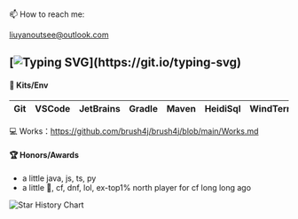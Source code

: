 <!--
**brush4j/brush4j** is a ✨ _special_ ✨ repository because its `README.md` (this file) appears on your GitHub profile.

Here are some ideas to get you started:

- 🔭 I’m currently working on ...
- 🌱 I’m currently learning ...
- 👯 I’m looking to collaborate on ...
- 🤔 I’m looking for help with ...
- 💬 Ask me about ...
- 📫 How to reach me: ...
- 😄 Pronouns: ...
- ⚡ Fun fact: ...
- Hi there 👋
-->
📫 How to reach me: <p>liuyanoutsee@outlook.com</p>

[![Typing SVG](https://readme-typing-svg.demolab.com?font=Exo+2&size=28&pause=1000&vCenter=true&width=700&lines=requirements+and+ideas+are+the+origin+of+programming...)](https://git.io/typing-svg)
---
#### 🔭 Kits/Env
| Git | VSCode | JetBrains | Gradle | Maven | HeidiSql | WindTerm | RedisInsight | VMware | Centos | Docker | K8S |
| ----------- | ----------- | ----------- | ----------- | ----------- | ----------- | ----------- | ----------- | ----------- | ----------- | ----------- | ----------- |

💻 Works：https://github.com/brush4j/brush4j/blob/main/Works.md


#### 🏆 Honors/Awards
- a little java, js, ts, py
- a little 🏓, cf, dnf, lol, ex-top1% north player for cf long long ago

<picture>
  <img
    alt="Star History Chart"
    src="https://api.star-history.com/svg?repos=brush4j/data-desensitization,brush4j/feignx-plugin,brush4j/clear-unused-images-in-markdowns&type=Date&theme=dark"
  />
</picture>


